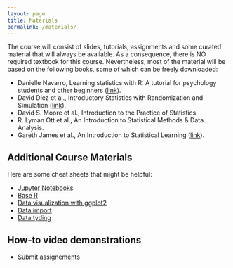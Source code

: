 ```yaml
---
layout: page
title: Materials
permalink: /materials/
---
```


<!--- 
{% include image.html url="/_images/cover2.jpg" width=175 align="right" %}
-->

The course will consist of slides, tutorials, assignments and some curated material that will always be available. As a consequence, there is NO required textbook for this course. Nevertheless, most of the material will be based on the following books, some of which can be freely downloaded:

* Danielle Navarro, Learning statistics with R: A tutorial for psychology students and other beginners ([link](https://open.umn.edu/opentextbooks/textbooks/learning-statistics-with-r-a-tutorial-for-psychology-students-and-other-beginners)).
* David Diez et al., Introductory Statistics with Randomization and Simulation ([link](https://open.umn.edu/opentextbooks/textbooks/549)).
* David S. Moore et al., Introduction to the Practice of Statistics.
* R. Lyman Ott et al., An Introduction to Statistical Methods & Data Analysis.
* Gareth James et al., An Introduction to Statistical Learning ([link](https://www.statlearning.com)).

## Additional Course Materials

Here are some cheat sheets that might be helpful:

* [Jupyter Notebooks](https://www.edureka.co/blog/wp-content/uploads/2018/10/Jupyter_Notebook_CheatSheet_Edureka.pdf)
* [Base R](https://iqss.github.io/dss-workshops/R/Rintro/base-r-cheat-sheet.pdf)
* [Data visualization with ggplot2](https://posit.co/wp-content/uploads/2022/10/data-visualization-1.pdf)
* [Data import](https://posit.co/wp-content/uploads/2022/10/data-import.pdf)
* [Data tyding](https://posit.co/wp-content/uploads/2022/10/tidyr.pdf)

## How-to video demonstrations

* [Submit assignements](https://youtu.be/A2BQABX83YE)
